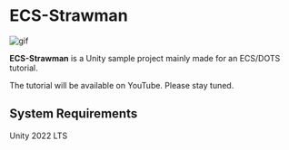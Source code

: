 # ECS-Strawman

![gif](https://github.com/keijiro/SimpleECS/assets/343936/e9bdc499-5acf-4c11-8407-b4254d215f67)

**ECS-Strawman** is a Unity sample project mainly made for an ECS/DOTS tutorial.

The tutorial will be available on YouTube. Please stay tuned.

## System Requirements

Unity 2022 LTS

